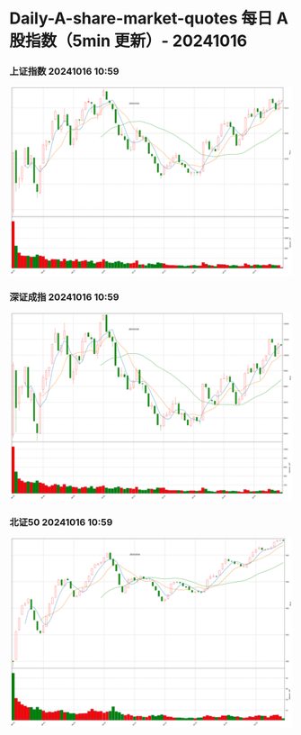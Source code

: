 
# Daily-A-share-market-quotes 每日 A 股指数（5min 更新）- 20241016

### 上证指数 20241016 10:59
![](./fig/2024/10/20241016-sh000001.png)

### 深证成指 20241016 10:59
![](./fig/2024/10/20241016-sz399001.png)

### 北证50 20241016 10:59
![](./fig/2024/10/20241016-bj899050.png)
